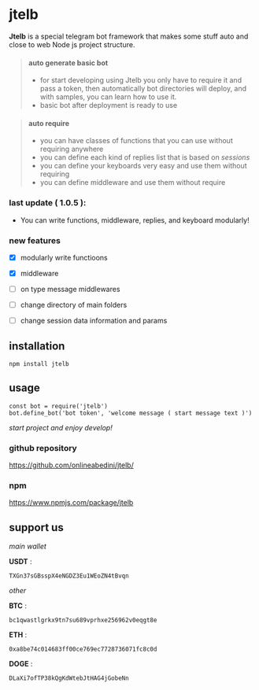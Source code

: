 # jtelb

**Jtelb**  is a special telegram bot framework that makes some stuff auto and close to web Node js project structure.

> #### auto generate basic bot
> - for start developing using Jtelb you only have to require it and pass a token, then automatically bot directories will deploy, and with samples, you can learn how to use it.
> - basic bot after deployment is ready to use

> 
> #### auto require
> - you can have classes of functions that you can use without requiring anywhere
> - you can define each kind of replies list that is based on *sessions*
> - you can define your keyboards very easy and use them without requiring
> - you can define middleware and use them without require

### last update ( 1.0.5 ): 
 - You can write functions, middleware, replies, and keyboard modularly!

### new features
- [x] modularly write functioons
- [x] middleware
- [ ] on type message middlewares
- [ ] change directory of main folders
- [ ] change session data information and params


## installation
```
npm install jtelb
```


## usage
```
const bot = require('jtelb')
bot.define_bot('bot token', 'welcome message ( start message text )')
```

*start project and enjoy develop!*


### github repository
https://github.com/onlineabedini/jtelb/

### npm
https://www.npmjs.com/package/jtelb


## support us
*main wallet*

**USDT** : 
```
TXGn37sGBsspX4eNGDZ3Eu1WEoZN4tBvqn
```

*other*

**BTC** : 
```
bc1qwastlgrkx9tn7su689vprhxe256962v0eqgt8e
```

**ETH** : 
```
0xa8be74c014683ff00ce769ec7728736071fc8c0d
```

**DOGE** : 
```
DLaXi7ofTP38kQgKdWtebJtHAG4jGobeNn
```

